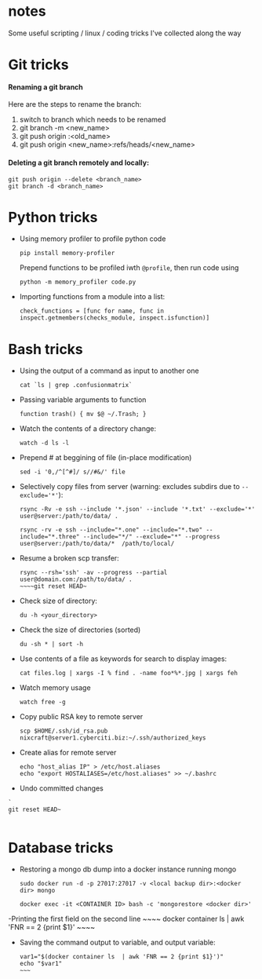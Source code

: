 # notes
Some useful scripting / linux  / coding tricks I've collected along the way

# Git tricks
#### Renaming a git branch
Here are the steps to rename the branch:

1. switch to branch which needs to be renamed
2. git branch -m <new_name>
3. git push origin :<old_name>
4. git push origin <new_name>:refs/heads/<new_name>

#### Deleting a git branch remotely and locally:
    git push origin --delete <branch_name>
    git branch -d <branch_name>
    



# Python tricks
- Using memory profiler to profile python code
    ~~~~ 
    pip install memory-profiler
    ~~~~ 
    Prepend functions to be profiled iwth `@profile`, then run 
    code using 
    ~~~~
    python -m memory_profiler code.py
    ~~~~
    
- Importing functions from a module into a list:
    ~~~~
    check_functions = [func for name, func in inspect.getmembers(checks_module, inspect.isfunction)]
    ~~~~
    

    



# Bash tricks
- Using the output of a command as input to another one
    ~~~~ 
    cat `ls | grep .confusionmatrix`
    ~~~~ 
- Passing variable arguments to function 
    ~~~~ 
    function trash() { mv $@ ~/.Trash; }
    ~~~~ 
- Watch the contents of a directory change:
    ~~~~ 
    watch -d ls -l
    ~~~~ 
- Prepend # at beggining of file (in-place modification)
    ~~~~
    sed -i '0,/^[^#]/ s//#&/' file
    ~~~~
- Selectively copy files from server (warning: excludes subdirs due to `--exclude='*'`):
    ~~~~
    rsync -Rv -e ssh --include '*.json' --include '*.txt' --exclude='*' user@server:/path/to/data/ .
    ~~~~
    ~~~~
    rsync -rv -e ssh --include="*.one" --include="*.two" --include="*.three" --include="*/" --exclude="*" --progress             user@server:/path/to/data/*  /path/to/local/
    ~~~~

- Resume a broken scp transfer:
    ~~~~
    rsync --rsh='ssh' -av --progress --partial  user@domain.com:/path/to/data/ .
    ~~~~git reset HEAD~
- Check size of directory:
    ~~~~
    du -h <your_directory>
    ~~~~
- Check the size of directories (sorted)
    ~~~~ 
    du -sh * | sort -h
    ~~~~ 
    
- Use contents of a file as keywords for search to display images:
    ~~~~
    cat files.log | xargs -I % find . -name foo*%*.jpg | xargs feh
    ~~~~
- Watch memory usage 
    ~~~~
    watch free -g
    ~~~~
 - Copy public RSA key to remote server
     ~~~~
    scp $HOME/.ssh/id_rsa.pub nixcraft@server1.cyberciti.biz:~/.ssh/authorized_keys
    ~~~~
    
  - Create alias for remote server
    ~~~~
    echo "host_alias IP" > /etc/host.aliases
    echo "export HOSTALIASES=/etc/host.aliases" >> ~/.bashrc
    ~~~~
 
   - Undo committed changes
   
    `
    git reset HEAD~
    `

 # Database tricks
- Restoring a mongo db dump into a docker instance running mongo
    ~~~~ 
    sudo docker run -d -p 27017:27017 -v <local backup dir>:<docker dir> mongo

    docker exec -it <CONTAINER ID> bash -c 'mongorestore <docker dir>'
    ~~~~ 
    
-Printing the first field on the second line
    ~~~~
    docker container ls  | awk 'FNR == 2 {print $1}'
    ~~~~
    
- Saving the command output to variable, and output variable:
    ~~~~
    var1="$(docker container ls  | awk 'FNR == 2 {print $1}')"
    echo "$var1"
    ~~~
    

